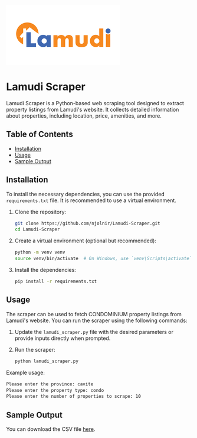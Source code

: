 ![Lamudi Logo](lamudi_logo.png)

# Lamudi Scraper

Lamudi Scraper is a Python-based web scraping tool designed to extract property listings from Lamudi's website. It collects detailed information about properties, including location, price, amenities, and more.

## Table of Contents

- [Installation](#installation)
- [Usage](#usage)
- [Sample Output](#sample-output)

## Installation

To install the necessary dependencies, you can use the provided `requirements.txt` file. It is recommended to use a virtual environment.

1. Clone the repository:
    ```sh
    git clone https://github.com/njolnir/Lamudi-Scraper.git
    cd Lamudi-Scraper
    ```

2. Create a virtual environment (optional but recommended):
    ```sh
    python -m venv venv
    source venv/bin/activate  # On Windows, use `venv\Scripts\activate`
    ```

3. Install the dependencies:
    ```sh
    pip install -r requirements.txt
    ```

## Usage

The scraper can be used to fetch CONDOMINIUM property listings from Lamudi's website. You can run the scraper using the following commands:

1. Update the `lamudi_scraper.py` file with the desired parameters or provide inputs directly when prompted.

2. Run the scraper:
    ```sh
    python lamudi_scraper.py
    ```

Example usage:
```sh
Please enter the province: cavite
Please enter the property type: condo
Please enter the number of properties to scrape: 10
```

## Sample Output

You can download the CSV file [here](https://github.com/njolnir/lamudiscraper/blob/main/data/scraped/full/cavite_condo.csv).

